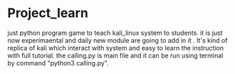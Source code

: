 # Project_learn
just python program game to teach kali_linux system to students.
it is just now experimaental and daily new module are going to add in it .
It's kind of replica of kali which interact with system and easy to learn the instruction with full tutorial.
the calling.py is main file and it can be run using terminal by command "python3 calling.py".
